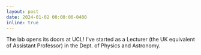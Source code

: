 ```yaml
---
layout: post
date: 2024-01-02 00:00:00-0400
inline: true
---
```


The lab opens its doors at UCL! I've started as a Lecturer (the UK equivalent of Assistant Professor) in the Dept. of Physics and Astronomy.